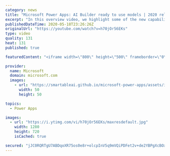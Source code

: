 ```yaml
---
category: news
title: "Microsoft Power Apps: AI Builder ready to use models | 2020 release wave 1 overview"
excerpt: "In this overview video, we highlight some of the new capabilities included in the latest update to Microsoft Power Apps, AI Builder ready to use models.     Here are the capabilities covered:   • Entity extraction helps you by identifying and extracting people, dates, places, locations, etc. from text"
publishedDateTime: 2020-05-18T23:26:26Z
originalUrl: "https://youtube.com/watch?v=h70jOr56EKs"
type: video
quality: 131
heat: 131
published: true

featuredContent: "<iframe width=\"800\" height=\"500\" frameborder=\"0\" src=\"https://www.youtube.com/embed/h70jOr56EKs\" allow=\"accelerometer; autoplay; encrypted-media; gyroscope; picture-in-picture\" allowfullscreen></iframe>"

provider:
  name: Microsoft
  domain: microsoft.com
  images:
    - url: "https://smartableai.github.io/microsoft-power-apps/assets/images/organizations/microsoft.com-50x50.jpg"
      width: 50
      height: 50

topics:
  - Power Apps

images:
  - url: "https://i.ytimg.com/vi/h70jOr56EKs/maxresdefault.jpg"
    width: 1280
    height: 720
    isCached: true

secured: "jJC0RQRTgU7ABDqoXR75os0e8r+olcpInV5q9mVQiPDFet2v+de2YBPgXcBOxnAbLdPN2uk/SJ2HH+WNKCpxzn5RUkt9bLPqaOQBzxzn3qs1SWAghEqbufvzZf5XfH86BsaE/O8lsL7gTiy8O5SY3DgyvgKe5+VVh3zOf6ZHbyaHD13XwFVDID13nJloB5lmEwUUDm/nWJQGWLv6g3jgGeggkXIj3Qc/8tR0XACNcMDldViu9ZUlHhu/q2wYc8KLKK+cjweGTgnuMY99B5OkWMVyFUsEmJTU0NtWeajqp3WnCJ6eS1HtdSBctloAaVM7HCe8ga05Kq3gnKfB2y+LoSEyBcO93e/AjCSXPqC+CTtay7GHR5cwOwAq6RJapFhOR8EMOUxNOTVen7aS3JCYw+AwGrzRQQ8yx8yXVAw1EIzzL18mTJlyrMRfuaeCzTo/;MP5VbLAURAINERd+/JNb1A=="
---
```


